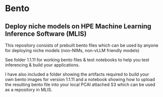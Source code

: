 # Bento
## Deploy niche models on HPE Machine Learning Inference Software (MLIS) 

This repository consists of prebuilt bento files which can be used by anyone for deploying niche models (non-NIMs, non-vLLM friendly models)

See folder 1.1.11 for working bento files & test notebooks to help you test inferencing & build your applications.

I have also included a folder showing the artifacts required to build your own bento images for version 1.1.11 and a notebook showing how to upload the resulting bento file into your local PCAI attached S3 which can be used as a repository in MLIS.
